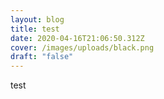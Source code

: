 ```yaml
---
layout: blog
title: test
date: 2020-04-16T21:06:50.312Z
cover: /images/uploads/black.png
draft: "false"
---
```

test